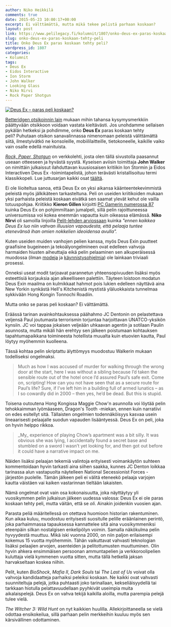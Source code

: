 ```yaml
---
author: Niko Heikkilä
comments: true
date: 2015-05-23 10:00:17+00:00
excerpt: Ei välttämättä, mutta mikä tekee pelistä parhaan koskaan?
layout: post
link: https://www.pelilegacy.fi/kolumnit/1807/onko-deus-ex-paras-koskaan-tehty-peli
slug: onko-deus-ex-paras-koskaan-tehty-peli
title: Onko Deus Ex paras koskaan tehty peli?
wordpress_id: 1807
categories:
- Kolumnit
tags:
- Deus Ex
- Eidos Interactive
- Ion Storm
- John Walker
- Looking Glass
- Niko Nirvi
- Rock Paper Shotgun
---
```




[![Deus Ex – paras peli koskaan?](http://www.pelilegacy.fi/wp-content/uploads/2015/04/deus_ex-1200x675.jpg)](http://www.pelilegacy.fi/wp-content/uploads/2015/04/deus_ex.jpg)

[Betteridgen otsikoinnin lain](https://en.wikipedia.org/wiki/Betteridge's_law_of_headlines) mukaan mihin tahansa kysymysmerkkiin päättyvään otsikkoon voidaan vastata kieltävästi. Jos unohdamme sellaisen pykälän hetkeksi ja pohdimme, onko **Deus Ex** paras koskaan tehty peli? Puhutaan otsikon sanavalinnassa nimenomaan peleistä välittämättä siitä, ilmestyivätkö ne konsoleille, mobiililaitteille, tietokoneelle, kaikille vaiko vain osalle edellä mainituista.

_[Rock, Paper, Shotgun](http://www.rockpapershotgun.com/)_ on verkkolehti, josta olen tällä sivustolla paasannut useaan otteeseen ja hyvästä syystä. Kyseisen aviisin toimittaja **John Walker** on nimittäin julkaissut ilahduttavan kuusiosaisen kritiikin Ion Stormin ja Eidos Interactiven Deus Ex -toimintapelistä, johon terävästi kristallisoituu termi klassikkopeli. Lue juttusarjan kaikki osat [täältä](http://www.rockpapershotgun.com/tag/deusexy/).

Ei ole liioiteltua sanoa, että Deus Ex on yksi aikansa käänteentekevimmistä peleistä myös jälkikäteen tarkasteltuna. Peli on useiden kriitikoiden mukaan yksi parhaista peleistä koskaan eivätkä sen saamat ylevät kehut ole vailla totuuspohjaa. Kriitikko **Kieron Gillen** kirjoitti [PC Gamerin numerossa 87](http://gillen.cream.org/wordpress_html/assorted-essays/deus-ex/) kuinka Deus Ex on pohjimmiltaan jumalpeli, sillä pelin rajoittuneessa universumissa voi kokea enemmän vapautta kuin oikeassa elämässä. **Niko Nirvi** oli samoilla linjoilla [Pelit-lehden arviossaan](http://www.pelit.fi/2000/09/deus-ex-7/) kuinka _"ennen kaikkea Deus Ex luo niin vahvan illuusion vapaudesta, että pelaaja tuntee etenevänsä ihan omien nokkelien ideoidensa avulla"._

Kuten useiden muiden vanhojen pelien kanssa, myös Deus Exin puutteet graafisine bugeineen ja tekoälyongelmineen ovat edelleen vahvoja harmaiden hiusten aiheuttajia eikä pelin pelaaminen sen alkuperäisessä muodossa (ilman [modeja](http://www.moddb.com/mods/new-vision) ja [käynnistysohjelmia](http://kentie.net/article/dxguide/)) ole lainkaan triviaali prosessi.

Onneksi useat modit tarjoavat parannetun yhteensopivuuden lisäksi myös esteettisiä korjauksia ajan alkeelliseen palettiin. Täyteen loistoon modatun Deus Exin maailma on kulmikkaat hahmot pois lukien edelleen näyttävä aina New Yorkin synkästä Hell's Kitchenistä mystistä yläluokkaista tunnelmaa sykkivään Hong Kongin Tonnochi Roadiin.

Mutta onko se paras peli koskaan? Ei välttämättä.

Eräässä tarinan avainkohtauksessa päähahmo JC Dentonin on pelastettava veljensä Paul joutumasta terrorismin torjuntaa harjoittavan UNATCO-yksikön kynsiin. JC voi tappaa jokaisen veljeään uhkaavan agentin ja sotilaan Paulin asunnosta, mutta mikäli hän erehtyy sen jälkeen poistumaan kohtauksen tapahtumapaikkana toimineesta hotellista muualta kuin etuovien kautta, Paul löytyy myöhemmin kuolleena.

Tässä kohtaa pelin skriptattu älyttömyys muodostuu Walkerin mukaan todelliseksi ongelmaksi.



<blockquote>Much as how I was accused of murder for walking through the wrong door at the start, here I was without a sibling because I’d taken the sensible route out of the hotel once I’d assured Paul’s safe exit. Come on, scripting! How can you not have seen that as a secure route for Paul’s life? Sure, if I’ve left him in a building full of armed lunatics – as I so cowardly did in 2000 – then yes, he’d be dead. But this is stupid.</blockquote>



Toisena outoutena Hong Kongissa Maggie Chow'n asunnolla voi löytää pelin tehokkaimman lyömäaseen, Dragon's Tooth -miekan, ennen kuin narratiivi on edes esitellyt sitä. Tällaisten ongelmien todennäköisyys kasvaa usein lineaarisesti pelaajalle suodun vapauden lisääntyessä. Deus Ex on peli, joka on hyvin helppo rikkoa.



<blockquote>_My_ experience of playing Chow’s apartment was a bit silly. It was obvious she was lying, I accidentally found a secret base and stumbled on a sword I wasn’t yet looking for, and then got out before it could have a narrative impact on me.</blockquote>



Näiden lisäksi pelaajan tekemiä valintoja erityisesti voimankäytön suhteen kommentoidaan hyvin tarkasti aina siihen saakka, kunnes JC Denton loikkaa tarinassa alun vastapuolta näytelleen National Secessionist Forces -järjestön puolelle. Tämän jälkeen peli ei välitä eteneekö pelaaja varjojen kautta väistäen vai kaiken vastarinnan tieltään lakaisten.

Nämä ongelmat ovat vain osa kokonaisuutta, joka näyttäytyy yli vuosikymmen pelin julkaisun jälkeen uudessa valossa: Deus Ex ei ole paras koskaan tehty peli, mutta väitän, että se _oli_. Ainakin joidenkin vuosien ajan.

Parasta peliä määritellessä on otettava huomioon historian rakentuminen. Kun aikaa kuluu, muodostuu erityisesti suositulle pelille eräänlainen perintö, joka parhaimmassa tapauksessa kannattelee sitä aina vuosikymmeniksi eteenpäin silkan nostalgisen enkelipölyn voimin. Samalla näkökulma pelin hyvyydestä muuttuu. Mikä iski vuonna 2000, on niin paljon erilaisempi kokemus 15 vuotta myöhemmin. Tähän vaikuttavat vahvasti teknologian lisäksi pelaajien arvojen, asenteiden ja pelitottumusten muuttuminen. Olin hyvin ahkera ensimmäisen persoonan ammuntapelien ja verkkoroolipelien kuluttaja vielä kymmenen vuotta sitten, mutta tällä hetkellä jaksan harvakseltaan koskea niihin.

Pelit, kuten _BioShock_, _Mafia II_, _Dark Souls_ tai _The Last of Us_ voivat olla vahvoja kandidaatteja parhaiksi peleiksi koskaan. Ne kaikki ovat vahvasti suunniteltuja pelejä, jotka puhtaasti joko tarinallaan, kekseliäisyydellä tai tarkkaan hiotulla pelattavuudellaan pyyhkivät useimpia muita aikalaispelejä. Deus Ex on vahva tekijä kaikilla aloilla, mutta parempia pelejä tulee vielä.

_The Witcher 3: Wild Hunt_ on nyt kaikkien huulilla. Allekirjoittaneella se vielä odottaa ensikokeilua, sillä parhaan pelin merkkeihin kuuluu myös sen kärsivällinen odottaminen.
